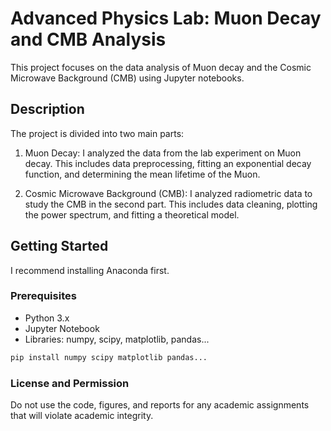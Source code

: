 # Advanced Physics Lab: Muon Decay and CMB Analysis

This project focuses on the data analysis of Muon decay and the Cosmic Microwave Background (CMB) using Jupyter notebooks. 

## Description

The project is divided into two main parts:

1. Muon Decay: I analyzed the data from the lab experiment on Muon decay. This includes data preprocessing, fitting an exponential decay function, and determining the mean lifetime of the Muon.

2. Cosmic Microwave Background (CMB): I analyzed radiometric data to study the CMB in the second part. This includes data cleaning, plotting the power spectrum, and fitting a theoretical model.

## Getting Started

I recommend installing Anaconda first. 

### Prerequisites

- Python 3.x
- Jupyter Notebook
- Libraries: numpy, scipy, matplotlib, pandas...
```bash
pip install numpy scipy matplotlib pandas...

```
### License and Permission
Do not use the code, figures, and reports for any academic assignments that will violate academic integrity.
